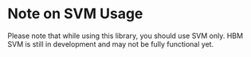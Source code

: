 # Note on SVM Usage

Please note that while using this library, you should use SVM only. HBM SVM is still in development and may not be fully functional yet.
